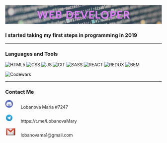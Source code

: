 ![Header](https://github.com/LobanovaMary/LobanovaMary/blob/main/assets/header.jpg)

### I started taking my first steps in programming in 2019

---

### Languages and Tools

![HTML5](https://img.shields.io/static/v1?label=&message=HTML5&color=E99EFF&?style=for-the-badge&logo=HTML5)
![CSS](https://img.shields.io/static/v1?label=&message=CSS&color=E99EFF&?style=for-the-badge&logo=css3&logoColor=2862E9)
![JS](https://img.shields.io/static/v1?label=&message=JavaScript&color=E99EFF&?style=for-the-badge&logo=javascript)
![GIT](https://img.shields.io/static/v1?label=&message=Git&color=E99EFF&?style=for-the-badge&logo=GIT&logoColor=EA5F46)
![SASS](https://img.shields.io/static/v1?label=&message=SASS&color=E99EFF&?style=for-the-badge&logo=sass&logoColor=BF4080)
![REACT](https://img.shields.io/static/v1?label=&message=REACT&color=E99EFF&?style=for-the-badge&logo=react&logoColor=2DC5F0)
![REDUX](https://img.shields.io/static/v1?label=&message=REDUX&color=E99EFF&?style=for-the-badge&logo=redux&logoColor=2DC5F0)
![BEM](https://img.shields.io/static/v1?label=&message=BEM&color=E99EFF&?style=for-the-badge&logo=bem&logoColor=2DC5F0)

![Codewars](https://www.codewars.com/users/LobanovaMary/badges/small)

---

### Contact Me

<div>
 <div style="display:flex; alight-item:start; flex-deration: row;" ><img src="https://github.com/LobanovaMary/LobanovaMary/blob/main/assets/discord-logo.png" style="width:25px;height:25px;"> <p style="padding-left: 25px"> Lobanova Maria #7247 </p> </div>

 <div style="display:flex; alight-item:start; flex-deration: row;" ><img src="https://github.com/LobanovaMary/LobanovaMary/blob/main/assets/telegram-logo.png" style="width:25px;height:25px;"> <p style="padding-left: 25px"> <a href="https://t.me/LobanovaMary" style="text-decoration:none; color: inherit;"> https://t.me/LobanovaMary </a></p> </div>

 <div style="display:flex; alight-item:start; flex-deration: row;" ><img src="https://github.com/LobanovaMary/LobanovaMary/blob/main/assets/mail-logo.png" style="width:35px;height:24px;"> <p style="padding-left: 15px"> <a href="mailto: lobanovama1@gmail.com" style="text-decoration:none; color: inherit;"> lobanovama1@gmail.com </a></p> </div>

</div>
